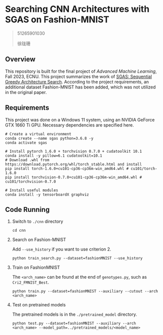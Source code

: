 # Searching CNN Architectures with SGAS on Fashion-MNIST

> 51265901030
>
> 徐珑珊

## Overview

This repository is built for the final project of *Advanced Machine Learning*, Fall 2023, ECNU. 
This project summarizes the work of [SGAS: Sequential Greedy Architecture Search](https://github.com/lightaime/sgas). According to the project requirements, an additional dataset Fashion-MNIST has been added, which was not utilized in the original paper.

## Requirements

This project was done on a Windows 11 system, using an NVIDIA GeForce GTX 1660 Ti GPU. Necessary dependencies are specified here.

```shell
# Create a virtual environment
conda create --name sgas python=3.6.8 -y
conda activate sgas

# Install pytorch 1.6.0 + torchvision 0.7.0 + cudatoolkit 10.1
conda install -y pillow=6.1 cudatoolkit=10.1
# Download .whl from https://download.pytorch.org/whl/torch_stable.html and install
pip install torch-1.6.0+cu101-cp36-cp36m-win_amd64.whl # cu101/torch-1.6.0
pip install torchvision-0.7.0+cu101-cp36-cp36m-win_amd64.whl # cu101/torchvision-0.7.0

# Install useful modules
conda install -y tensorboardX graphviz
```

## Code Running

1. Switch to `./cnn` directory

    ```shell
    cd cnn
    ```

2. Search on Fashion-MNIST

    Add `--use_history` if you want to use criterion 2. 

    ```shell
    python train_search.py --dataset=fashionMNIST --use_history
    ```

3. Train on FashionMNIST

    The `<arch_name>` can be found at the end of `genotypes.py`, such as `Cri2_FMNIST_Best`. 

    ```shell
    python train.py --dataset=fashionMNIST --auxiliary --cutout --arch <arch_name>
    ```

4. Test on pretrained models

    The pretrained models is in the `./pretrained_model` directory. 

    ```shell
    python test.py --dataset=fashionMNIST --auxiliary --arch <arch_name> --model_path=../pretrained_models/<model_name>
    ```

